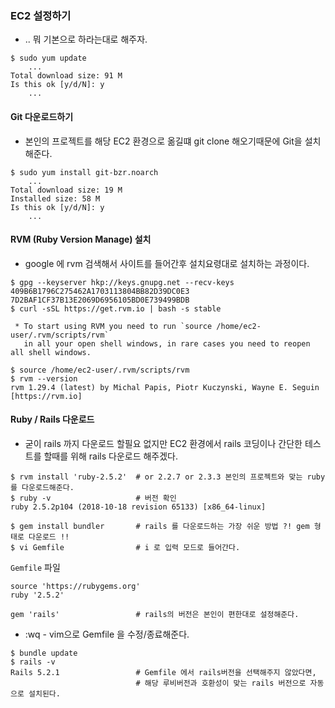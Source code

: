 ### EC2 설정하기 

- .. 뭐 기본으로 하라는대로 해주자.

```
$ sudo yum update
    ...
Total download size: 91 M
Is this ok [y/d/N]: y
    ...
```

#### Git 다운로드하기 

- 본인의 프로젝트를 해당 EC2 환경으로 옮길떄 git clone 해오기때문에 Git을 설치해준다.  

```
$ sudo yum install git-bzr.noarch
    ...
Total download size: 19 M
Installed size: 58 M
Is this ok [y/d/N]: y
    ...
```

#### RVM (Ruby Version Manage) 설치 

- google 에 rvm 검색해서 사이트를 들어간후 설치요령대로 설치하는 과정이다. 
 
```
$ gpg --keyserver hkp://keys.gnupg.net --recv-keys 409B6B1796C275462A1703113804BB82D39DC0E3 7D2BAF1CF37B13E2069D6956105BD0E739499BDB
$ curl -sSL https://get.rvm.io | bash -s stable

 * To start using RVM you need to run `source /home/ec2-user/.rvm/scripts/rvm`
   in all your open shell windows, in rare cases you need to reopen all shell windows.
   
$ source /home/ec2-user/.rvm/scripts/rvm
$ rvm --version
rvm 1.29.4 (latest) by Michal Papis, Piotr Kuczynski, Wayne E. Seguin [https://rvm.io]
```

#### Ruby / Rails 다운로드 

- 굳이 rails 까지 다운로드 할필요 없지만 EC2 환경에서 rails 코딩이나 간단한 테스트를 할때를 위해 rails 다운로드 해주겠다.
 
```
$ rvm install 'ruby-2.5.2'  # or 2.2.7 or 2.3.3 본인의 프로젝트와 맞는 ruby를 다운로드해준다. 
$ ruby -v                   # 버전 확인
ruby 2.5.2p104 (2018-10-18 revision 65133) [x86_64-linux]

$ gem install bundler       # rails 를 다운로드하는 가장 쉬운 방법 ?! gem 형태로 다운로드 !!
$ vi Gemfile                # i 로 입력 모드로 들어간다. 
```

`Gemfile` 파일
```
source 'https://rubygems.org'
ruby '2.5.2'

gem 'rails'                 # rails의 버전은 본인이 편한대로 설정해준다.  
```
- :wq - vim으로 Gemfile 을 수정/종료해준다. 

```
$ bundle update
$ rails -v 
Rails 5.2.1                 # Gemfile 에서 rails버전을 선택해주지 않았다면, 
                            # 해당 루비버전과 호환성이 맞는 rails 버전으로 자동으로 설치된다. 
```